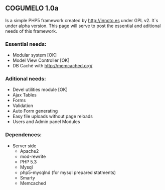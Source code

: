 ## COGUMELO 1.0a
Is a simple PHP5 framework created by <http://innoto.es> under GPL v2. It`s under alpha version. 
This page will serve to post the essential and aditional needs of this framework.


### Essential needs:
* Modular system [OK]
* Model View Controller [OK]
* DB Caché with <http://memcached.org/>

### Aditional needs:
* Devel utilities module  [OK]
* Ajax Tables
* Forms
 * Validation 
 * Auto Form generating
 * Easy file uploads without page reloads
* Users and Admin panel Modules

### Dependences:
* Server side
  * Apache2 
   * mod-rewrite
  * PHP 5.3
  * Mysql
   * php5-mysqlnd (for mysql prepared statments)
  * Smarty
  * Memcached


